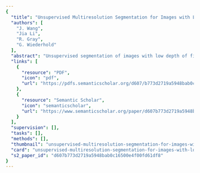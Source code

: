 ```yaml
---
{
  "title": "Unsupervised Multiresolution Segmentation for Images with Low Depth of Field",
  "authors": [
    "J. Wang",
    "Jia Li",
    "R. Gray",
    "G. Wiederhold"
  ],
  "abstract": "Unsupervised segmentation of images with low depth of field (DOF) is highly useful in various applications. This paper describes a novel multiresolution image segmentation algorithm for low DOF images. The algorithm is designed to separate a sharply focused object-of-interest from other foreground or background objects. The algorithm is fully automatic in that all parameters are image independent. A multi-scale approach based on high frequency wavelet coefficients and their statistics is used to perform context-dependent classification of individual blocks of the image. Unlike other edge-based approaches, our algorithm does not rely on the process of connecting object boundaries. The algorithm has achieved high accuracy when tested on more than 100 low DOF images, many with inhomogeneous foreground or background distractions. Compared with he state of the art algorithms, this new algorithm provides better accuracy at higher speed.",
  "links": [
    {
      "resource": "PDF",
      "icon": "pdf",
      "url": "https://pdfs.semanticscholar.org/d607/b773d2719a5948bab0c16500e4f00fd61df8.pdf"
    },
    {
      "resource": "Semantic Scholar",
      "icon": "semanticscholar",
      "url": "https://www.semanticscholar.org/paper/d607b773d2719a5948bab0c16500e4f00fd61df8"
    }
  ],
  "supervision": [],
  "tasks": [],
  "methods": [],
  "thumbnail": "unsupervised-multiresolution-segmentation-for-images-with-low-depth-of-field-thumb.jpg",
  "card": "unsupervised-multiresolution-segmentation-for-images-with-low-depth-of-field-card.jpg",
  "s2_paper_id": "d607b773d2719a5948bab0c16500e4f00fd61df8"
}
---
```


